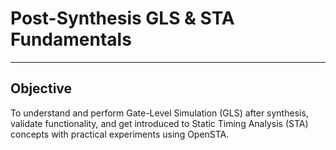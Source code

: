 # Post-Synthesis GLS & STA Fundamentals

---

## Objective
To understand and perform Gate-Level Simulation (GLS) after synthesis, validate
functionality, and get introduced to Static Timing Analysis (STA) concepts with practical
experiments using OpenSTA.
